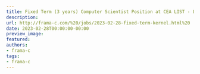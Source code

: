 ```yaml
---
title: Fixed Term (3 years) Computer Scientist Position at CEA LIST - LSL
description:
url: http://frama-c.com/%20/jobs/2023-02-28-fixed-term-kernel.html%20
date: 2023-02-28T00:00:00-00:00
preview_image:
featured:
authors:
- frama-c
tags:
- frama-c
---
```



